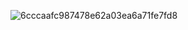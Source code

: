 ![6cccaafc987478e62a03ea6a71fe7fd8](https://github.com/user-attachments/assets/39107171-974b-422a-b646-c1bd6df9dec3)
